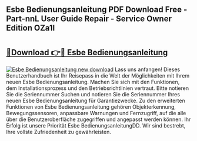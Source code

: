 ## Esbe Bedienungsanleitung PDF Download Free - Part-nnL User Guide Repair - Service Owner Edition OZa1l

# <h2><a href="http://df0b2o.blite.top/?on=Esbe+Bedienungsanleitung">🔗Download 👉🔴 Esbe Bedienungsanleitung</a></h2>

[![Esbe Bedienungsanleitung new download](https://i.imgur.com/lujVjoI.png)](http://df0b2o.blite.top/?on=Esbe+Bedienungsanleitung)
Lass uns anfangen! Dieses Benutzerhandbuch ist Ihr Reisepass in die Welt der Möglichkeiten mit Ihrem neuen Esbe Bedienungsanleitung. Machen Sie sich mit den Funktionen, dem Installationsprozess und den Betriebsrichtlinien vertraut. Bitte notieren Sie die Seriennummer Suchen und notieren Sie die Seriennummer Ihres neuen Esbe Bedienungsanleitung für Garantiezwecke. Zu den erweiterten Funktionen von Esbe Bedienungsanleitung gehören Objekterkennung, Bewegungssensoren, anpassbare Warnungen und Fernzugriff, auf die alle über die Benutzeroberfläche zugegriffen und angepasst werden können. Ihr Erfolg ist unsere Priorität Esbe BedienungsanleitungDD. Wir sind bestrebt, Ihre vollste Zufriedenheit zu gewährleisten.
